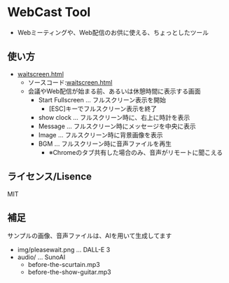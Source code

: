 # WebCast Tool

- Webミーティングや、Web配信のお供に使える、ちょっとしたツール


## 使い方


- [waitscreen.html](https://mganeko.github.io/webcast_tool/waitscreen.html)
  - ソースコード:[waitscreen.html](waitscreen.html)
  - 会議やWeb配信が始まる前、あるいは休憩時間に表示する画面
    - Start Fullscreen ... フルスクリーン表示を開始
      - [ESC]キーでフルスクリーン表示を終了
    - show clock ... フルスクリーン時に、右上に時計を表示
    - Message ... フルスクリーン時にメッセージを中央に表示
    - Image ... フルスクリーン時に背景画像を表示
    - BGM ... フルスクリーン時に音声ファイルを再生
      - ※Chromeのタブ共有した場合のみ、音声がリモートに聞こえる



## ライセンス/Lisence

MIT

## 補足

サンプルの画像、音声ファイルは、AIを用いて生成してます

- img/pleasewait.png ... DALL-E 3
- audio/ ... SunoAI
  - before-the-scurtain.mp3
  - before-the-show-guitar.mp3